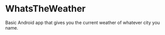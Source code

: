 # WhatsTheWeather

Basic Android app that gives you the current weather of whatever city you name. 
